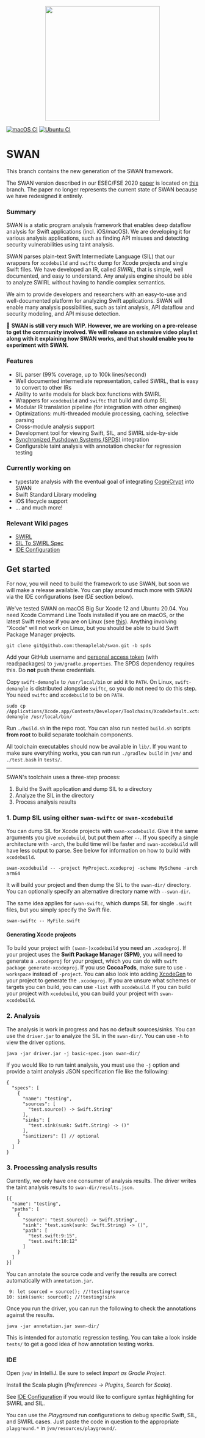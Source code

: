 
<p align="center">
<img src="https://karimali.ca/resources/images/projects/swan.png" width="300">
</p>

[![macOS CI](https://github.com/themaplelab/swan/actions/workflows/macOS.yml/badge.svg)](https://github.com/themaplelab/swan/actions/workflows/macOS.yml) [![Ubuntu CI](https://github.com/themaplelab/swan/actions/workflows/ubuntu.yml/badge.svg)](https://github.com/themaplelab/swan/actions/workflows/ubuntu.yml)

# SWAN

This branch contains the new generation of the SWAN framework.

The SWAN version described in our ESEC/FSE 2020 [paper](https://karimali.ca/resources/papers/swan.pdf) is located on [this](https://github.com/themaplelab/swan/tree/2020) branch. The paper no longer represents the current state of SWAN because we have redesigned it entirely.

###  Summary

SWAN is a static program analysis framework that enables deep dataflow analysis for Swift applications (incl. iOS/macOS). We are developing it for various analysis applications, such as finding API misuses and detecting security vulnerabilities using taint analysis.

SWAN parses plain-text Swift Intermediate Language (SIL) that our wrappers for `xcodebuild` and `swiftc` dump for Xcode projects and single Swift files. We have developed an IR, called *SWIRL*, that is simple, well documented, and easy to understand. Any analysis engine should be able to analyze SWIRL without having to handle complex semantics.

We aim to provide developers and researchers with an easy-to-use and well-documented platform for analyzing Swift applications. SWAN will enable many analysis possibilities, such as taint analysis, API dataflow and security modeling, and API misuse detection.

:construction: **SWAN is still very much WIP. However, we are working on a pre-release to get the community involved. We will release an extensive video playlist along with it explaining how SWAN works, and that should enable you to experiment with SWAN.**

### Features

- SIL parser (99% coverage, up to 100k lines/second)
- Well documented intermediate representation, called SWIRL, that is easy to convert to other IRs
- Ability to write models for black box functions with SWIRL
- Wrappers for `xcodebuild` and `swiftc` that build and dump SIL
- Modular IR translation pipeline (for integration with other engines)
- Optimizations: multi-threaded module processing, caching, selective parsing
- Cross-module analysis support
- Development tool for viewing Swift, SIL, and SWIRL side-by-side
- [Synchronized Pushdown Systems (SPDS)](https://github.com/CodeShield-Security/SPDS) integration
- Configurable taint analysis with annotation checker for regression testing

### Currently working on

- typestate analysis with the eventual goal of integrating [CogniCrypt](https://github.com/CROSSINGTUD/CryptoAnalysis) into SWAN
- Swift Standard Library modeling
- iOS lifecycle support
- ... and much more!

### Relevant Wiki pages

- [SWIRL](https://github.com/themaplelab/swan/wiki/SWIRL)
- [SIL To SWIRL Spec](https://github.com/themaplelab/swan/wiki/SIL-To-SWIRL-Spec)
- [IDE Configuration](https://github.com/themaplelab/swan/wiki/IDE-Configuration)

## Get started

For now, you will need to build the framework to use SWAN, but soon we will make a release available. You can play around much more with SWAN via the IDE configurations (see *IDE* section below).

We've tested SWAN on macOS Big Sur Xcode 12 and Ubuntu 20.04. You need Xcode Command Line Tools installed if you are on macOS, or the latest Swift release if you are on Linux (see [this](https://linuxconfig.org/how-to-install-swift-on-ubuntu-20-04)). Anything involving "Xcode" will not work on Linux, but you should be able to build Swift Package Manager projects.

```
git clone git@github.com:themaplelab/swan.git -b spds
```

Add your GitHub username and [personal access token](https://docs.github.com/en/github/authenticating-to-github/creating-a-personal-access-token) (with read:packages) to `jvm/gradle.properties`. The SPDS dependency requires this. Do **not** push these credentials.

Copy `swift-demangle` to `/usr/local/bin` or add it to `PATH`. On Linux, `swift-demangle` is distributed alongside `swiftc`, so you do not need to do this step. You need `swiftc` and `xcodebuild` to be on `PATH`.

```
sudo cp /Applications/Xcode.app/Contents/Developer/Toolchains/XcodeDefault.xctoolchain/usr/bin/swift-demangle /usr/local/bin/
```


Run `./build.sh` in the repo root. You can also run nested `build.sh` scripts **from root** to build separate toolchain components.

All toolchain executables should now be available in `lib/`. If you want to make sure everything works, you can run run `./gradlew build` in `jvm/` and `./test.bash` in `tests/`.

-------

SWAN's toolchain uses a three-step process:
1. Build the Swift application and dump SIL to a directory
2. Analyze the SIL in the directory
3. Process analysis results

### 1. Dump SIL using either `swan-swiftc` or `swan-xcodebuild`

You can dump SIL for Xcode projects with `swan-xcodebuild`. Give it the same arguments you give `xcodebuild`, but put them after `--`. If you specify a single architecture with `-arch`, the build time will be faster and `swan-xcodebuild` will have less output to parse. See below for information on how to build with `xcodebuild`.

```
swan-xcodebuild -- -project MyProject.xcodeproj -scheme MyScheme -arch arm64
```

It will build your project and then dump the SIL to the `swan-dir/` directory. You can optionally specify an alternative directory name with `--swan-dir`.

The same idea applies for `swan-swiftc`, which dumps SIL for single `.swift` files, but you simply specify the Swift file.

```
swan-swiftc -- MyFile.swift
```
#### Generating Xcode projects

To build your project with `(swan-)xcodebuild` you need an `.xcodeproj`. If your project uses the **Swift Package Manager (SPM)**, you will need to generate a `.xcodeproj` for your project, which you can do with `swift package generate-xcodeproj`. If you use **CocoaPods**, make sure to use `-workspace` instead of `-project`. You can also look into adding [XcodeGen](https://github.com/yonaskolb/XcodeGen) to your project to generate the `.xcodeproj`. If you are unsure what schemes or targets you can build, you can use `-list` with `xcodebuild`. If you can build your project with `xcodebuild`, you can build your project with `swan-xcodebuild`.

### 2. Analysis

The analysis is work in progress and has no default sources/sinks. You can use the `driver.jar` to analyze the SIL in the `swan-dir/`. You can use `-h` to view the driver options.

```
java -jar driver.jar -j basic-spec.json swan-dir/
```

If you would like to run taint analysis, you must use the `-j` option and provide a taint analysis JSON specification file like the following:
```
{
  "specs": [
    {
      "name": "testing",
      "sources": [
        "test.source() -> Swift.String"
      ],
      "sinks": [
        "test.sink(sunk: Swift.String) -> ()"
      ],
      "sanitizers": [] // optional
    }
  ]
}
```

### 3. Processing analysis results
Currently, we only have one consumer of analysis results. The driver writes the taint analysis results to `swan-dir/results.json`.

```
[{
  "name": "testing",
  "paths": [
    {
      "source": "test.source() -> Swift.String",
      "sink": "test.sink(sunk: Swift.String) -> ()",
      "path": [
        "test.swift:9:15",
        "test.swift:10:12"
      ]
    }
  ]
}]
```
You can annotate the source code and verify the results are correct automatically with `annotation.jar`.
```
 9: let sourced = source(); //!testing!source
10: sink(sunk: sourced); //!testing!sink
```
Once you run the driver, you can run the following to check the annotations against the results.
```
java -jar annotation.jar swan-dir/
```
This is intended for automatic regression testing. You can take a look inside `tests/` to get a good idea of how annotation testing works.

### IDE

Open `jvm/` in IntelliJ. Be sure to select *Import as Gradle Project*.

Install the Scala plugin (*Preferences -> Plugins*, Search for *Scala*).

See [IDE Configuration](https://github.com/themaplelab/swan/wiki/IDE-Configuration) if you would like to configure syntax highlighting for SWIRL and SIL.

You can use the *Playground* run configurations to debug specific Swift, SIL, and SWIRL cases. Just paste the code in question to the appropriate `playground.*` in `jvm/resources/playground/`. 
